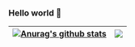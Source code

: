 ### Hello world 👋

| <a href="https://github.com/cyz1901/github-readme-stats"><img align="center" src="https://github-readme-stats.vercel.app/api?username=cyz1901&show_icons=true&include_all_commits=true&theme=buefy&hide_border=true&count_private=true" alt="Anurag's github stats" /></a> | <a href="https://github.com/cyz1901/github-readme-stats"><img align="center" src="https://github-readme-stats.vercel.app/api/top-langs/?username=cyz1901&layout=compact&theme=buefy&hide_border=true&langs_count=10&hide=2B,c,java,cMake,javascript,html,css,clarion,nix,elixir,ruby,antlir" /></a> |
| ------------- | ------------- |

<!--
**cyz1901/cyz1901** is a ✨ _special_ ✨ repository because its `README.md` (this file) appears on your GitHub profile.

Here are some ideas to get you started:

- 🔭 I’m currently working on ...
- 🌱 I’m currently learning ...
- 👯 I’m looking to collaborate on ...
- 🤔 I’m looking for help with ...
- 💬 Ask me about ...
- 📫 How to reach me: ...
- 😄 Pronouns: ...
- ⚡ Fun fact: ...
-->
